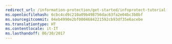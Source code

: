 ```yaml
---
redirect_url: /information-protection/get-started/infoprotect-tutorial-step2
ms.openlocfilehash: 6cbc4cd9c210a09b498756dac63fa2e04bc3b0bf
ms.sourcegitcommit: 04eb4990e2bf0004684221592cb93df35e6acebe
ms.translationtype: HT
ms.contentlocale: it-IT
ms.lasthandoff: 06/30/2017
---
```

